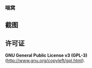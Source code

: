 ### 喵窝

## 截图

## 许可证

**GNU General Public License v3 (GPL-3)** (http://www.gnu.org/copyleft/gpl.html).
